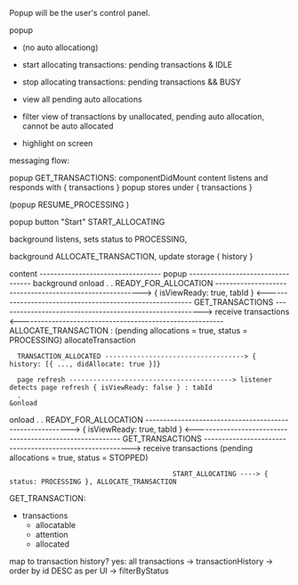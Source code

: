 Popup will be the user's control panel.

popup

- (no auto allocationg)
- start allocating transactions: pending transactions & IDLE
- stop allocating transactions: pending transactions && BUSY

- view all pending auto allocations
- filter view of transactions by unallocated, pending auto allocation, cannot be auto allocated
- highlight on screen


messaging flow:

popup GET_TRANSACTIONS: componentDidMount
content listens and responds with { transactions }
popup stores under { transactions }

(popup RESUME_PROCESSING )

popup button "Start" START_ALLOCATING

background listens, sets status to PROCESSING,

background ALLOCATE_TRANSACTION, update storage { history }


  content ---------------------------------- popup ---------------------------------- background
    onload
      .
      .
      READY_FOR_ALLOCATION
        ---------------------------------------------------------> { isViewReady: true, tabId }
        <--------------------------------------------------------- GET_TRANSACTIONS
        ---------------------------------------------------------> receive transactions
        <--------------------------------------------------------- ALLOCATE_TRANSACTION : (pending allocations = true, status = PROCESSING)
      allocateTransaction

      TRANSACTION_ALLOCATED -----------------------------------> { history: [{ ..., didAllocate: true }]}

      page refresh -----------------------------------------> listener detects page refresh { isViewReady: false } : tabId
      .
    &onload


  onload
      .
      .
      READY_FOR_ALLOCATION
        ---------------------------------------------------------> { isViewReady: true, tabId }
        <--------------------------------------------------------- GET_TRANSACTIONS
        ---------------------------------------------------------> receive transactions
                                                                    (pending allocations = true, status = STOPPED)

                                             START_ALLOCATING ----> { status: PROCESSING }, ALLOCATE_TRANSACTION




GET_TRANSACTION:
- transactions
  - allocatable
  - attention
  - allocated
  
map to transaction history?
  yes:
    all transactions -> transactionHistory
      -> order by id DESC as per UI
      -> filterByStatus